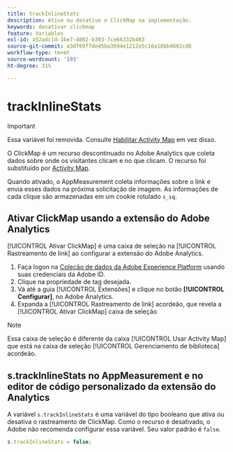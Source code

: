 ```yaml
---
title: trackInlineStats
description: Ative ou desative o ClickMap na implementação.
keywords: desativar clickmap
feature: Variables
exl-id: a52adc1d-1be7-4002-b393-7ce66332b483
source-git-commit: a3df69f7de45ba3694e1212e5c16a10bb4602cd6
workflow-type: tm+mt
source-wordcount: '193'
ht-degree: 31%

---
```


# trackInlineStats

>[!IMPORTANT]
>
>Essa variável foi removida. Consulte [Habilitar Activity Map](/help/analyze/activity-map/activitymap-getting-started/activitymap-getting-started-admins/activitymap-enable.md) em vez disso.

O ClickMap é um recurso descontinuado no Adobe Analytics que coleta dados sobre onde os visitantes clicam e no que clicam. O recurso foi substituído por [Activity Map](/help/analyze/activity-map/activity-map.md).

Quando ativado, o AppMeasurement coleta informações sobre o link e envia esses dados na próxima solicitação de imagem. As informações de cada clique são armazenadas em um cookie rotulado `s_sq`.

## Ativar ClickMap usando a extensão do Adobe Analytics

[!UICONTROL Ativar ClickMap] é uma caixa de seleção na [!UICONTROL Rastreamento de link] ao configurar a extensão do Adobe Analytics.

1. Faça logon na [Coleção de dados da Adobe Experience Platform](https://experience.adobe.com/data-collection) usando suas credenciais da Adobe ID.
2. Clique na propriedade de tag desejada.
3. Vá até a guia [!UICONTROL Extensões] e clique no botão **[!UICONTROL Configurar]**, no Adobe Analytics.
4. Expanda a [!UICONTROL Rastreamento de link] acordeão, que revela a [!UICONTROL Ativar ClickMap] caixa de seleção

>[!NOTE]
>
>Essa caixa de seleção é diferente da caixa [!UICONTROL Usar Activity Map] que está na caixa de seleção [!UICONTROL Gerenciamento de biblioteca] acordeão.

## s.trackInlineStats no AppMeasurement e no editor de código personalizado da extensão do Analytics

A variável `s.trackInlineStats` é uma variável do tipo booleano que ativa ou desativa o rastreamento de ClickMap. Como o recurso é desativado, o Adobe não recomenda configurar essa variável. Seu valor padrão é `false`.

```js
s.trackInlineStats = false;
```
